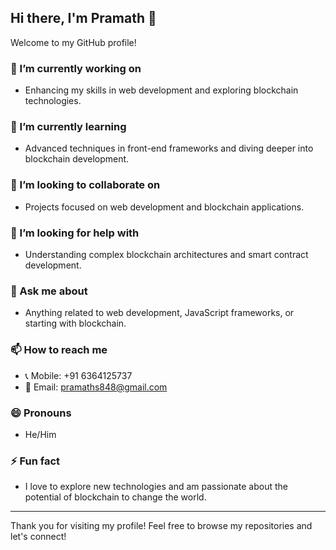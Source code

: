 ## Hi there, I'm Pramath 👋

Welcome to my GitHub profile!

### 🔭 I’m currently working on
- Enhancing my skills in web development and exploring blockchain technologies.

### 🌱 I’m currently learning
- Advanced techniques in front-end frameworks and diving deeper into blockchain development.

### 👯 I’m looking to collaborate on
- Projects focused on web development and blockchain applications.

### 🤔 I’m looking for help with
- Understanding complex blockchain architectures and smart contract development.

### 💬 Ask me about
- Anything related to web development, JavaScript frameworks, or starting with blockchain.

### 📫 How to reach me
- 📞 Mobile: +91 6364125737
- 📧 Email: [pramaths848@gmail.com](mailto:pramaths848@gmail.com)

### 😄 Pronouns
- He/Him

### ⚡ Fun fact
- I love to explore new technologies and am passionate about the potential of blockchain to change the world.

---

Thank you for visiting my profile! Feel free to browse my repositories and let's connect!
